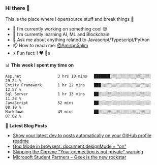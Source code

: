 ### Hi there 👋
This is the place where I opensource stuff and break things :rofl:

- 🔭 I’m currently working on something cool :wink:
- 🌱 I’m currently learning AI, ML and Blockchain
- 💬 Ask me about anything related to Javascript/Typescript/Python
- 📫 How to reach me: [@AmirbnSalim](https://twitter.com/AmirSalim99)
- ⚡ Fun fact: I :heart: :dog:s

📊 **This week I spent my time on**
<!--START_SECTION:waka-->
```text
Asp.net                3 hrs 10 mins   ███████░░░░░░░░░░░░░░░░░░   29.24 % 
Entity Framework       1 hr 22 mins    ███░░░░░░░░░░░░░░░░░░░░░░   12.57 % 
Sql Server             1 hr 13 mins    ██░░░░░░░░░░░░░░░░░░░░░░░   11.28 % 
JavaScript             52 mins         ██░░░░░░░░░░░░░░░░░░░░░░░   08.10 % 
Markdown               49 mins         ██░░░░░░░░░░░░░░░░░░░░░░░   07.62 %
```
<!--END_SECTION:waka-->

📕 **Latest Blog Posts**
<!-- BLOG-POST-LIST:START -->
- [Show your latest dev.to posts automatically on your GitHub profile readme](https://dev.to/gautamkrishnar/show-your-latest-dev-to-posts-automatically-in-your-github-profile-readme-3nk8)
- [God Mode in browsers: document.designMode = "on"](https://dev.to/gautamkrishnar/god-mode-in-browsers-document-designmode-on-2pmo)
- [Skipping the Chrome "Your connection is not private" warning](https://dev.to/gautamkrishnar/quickbits-1-skipping-the-chrome-your-connection-is-not-private-warning-4kp1)
- [Microsoft Student Partners – Geek is the new rockstar](https://dev.to/gautamkrishnar/microsoft-student-partners--geek-is-the-new-rockstar)
<!-- BLOG-POST-LIST:END -->
